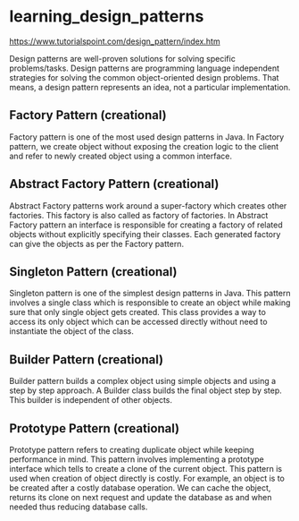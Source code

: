 # learning_design_patterns
https://www.tutorialspoint.com/design_pattern/index.htm

Design patterns are well-proven solutions for solving specific problems/tasks. Design patterns are programming language independent strategies for solving the common object-oriented design problems. That means, a design pattern represents an idea, not a particular implementation. 

## Factory Pattern (creational)
Factory pattern is one of the most used design patterns in Java. In Factory pattern, we create object without exposing the creation logic to the client and refer to newly created object using a common interface.

## Abstract Factory Pattern (creational)
Abstract Factory patterns work around a super-factory which creates other factories. This factory is also called as factory of factories. In Abstract Factory pattern an interface is responsible for creating a factory of related objects without explicitly specifying their classes. Each generated factory can give the objects as per the Factory pattern.

## Singleton Pattern (creational)
Singleton pattern is one of the simplest design patterns in Java. This pattern involves a single class which is responsible to create an object while making sure that only single object gets created. This class provides a way to access its only object which can be accessed directly without need to instantiate the object of the class.

## Builder Pattern (creational)
Builder pattern builds a complex object using simple objects and using a step by step approach. A Builder class builds the final object step by step. This builder is independent of other objects.

## Prototype Pattern (creational)
Prototype pattern refers to creating duplicate object while keeping performance in mind. This pattern involves implementing a prototype interface which tells to create a clone of the current object. This pattern is used when creation of object directly is costly. For example, an object is to be created after a costly database operation. We can cache the object, returns its clone on next request and update the database as and when needed thus reducing database calls.
